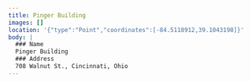 ```yaml
---
title: Pinger Building
images: []
location: '{"type":"Point","coordinates":[-84.5118912,39.1043198]}'
body: |
  ### Name
  Pinger Building
  ### Address
  708 Walnut St., Cincinnati, Ohio
---
```

